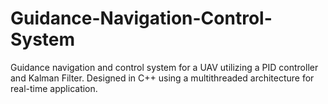 # Guidance-Navigation-Control-System
Guidance navigation and control system for a UAV utilizing a PID controller and Kalman Filter. Designed in C++ using a multithreaded architecture for real-time application.
